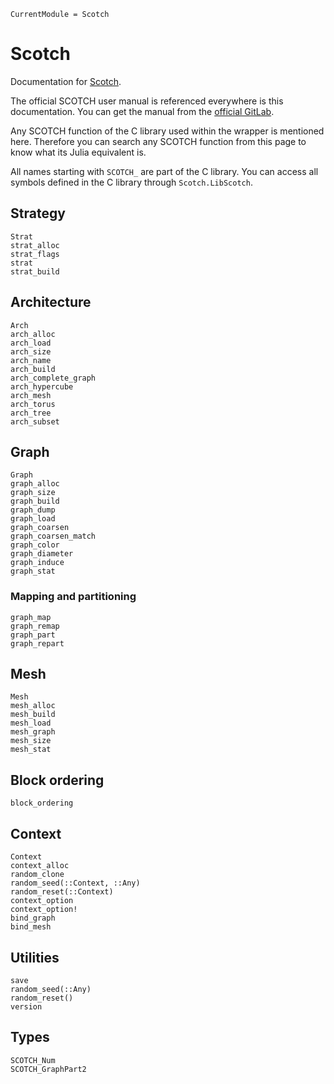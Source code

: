 ```@meta
CurrentModule = Scotch
```

# Scotch

Documentation for [Scotch](https://github.com/Keluaa/Scotch.jl).

The official SCOTCH user manual is referenced everywhere is this documentation.
You can get the manual from the [official GitLab](https://gitlab.inria.fr/scotch/scotch/tree/master/doc).

Any SCOTCH function of the C library used within the wrapper is mentioned here.
Therefore you can search any SCOTCH function from this page to know what its Julia equivalent is.

All names starting with `SCOTCH_` are part of the C library.
You can access all symbols defined in the C library through `Scotch.LibScotch`.

## Strategy

```@docs
Strat
strat_alloc
strat_flags
strat
strat_build
```

## Architecture

```@docs
Arch
arch_alloc
arch_load
arch_size
arch_name
arch_build
arch_complete_graph
arch_hypercube
arch_mesh
arch_torus
arch_tree
arch_subset
```

## Graph

```@docs
Graph
graph_alloc
graph_size
graph_build
graph_dump
graph_load
graph_coarsen
graph_coarsen_match
graph_color
graph_diameter
graph_induce
graph_stat
```

### Mapping and partitioning

```@docs
graph_map
graph_remap
graph_part
graph_repart
```

## Mesh

```@docs
Mesh
mesh_alloc
mesh_build
mesh_load
mesh_graph
mesh_size
mesh_stat
```

## Block ordering

```@docs
block_ordering
```

## Context

```@docs
Context
context_alloc
random_clone
random_seed(::Context, ::Any)
random_reset(::Context)
context_option
context_option!
bind_graph
bind_mesh
```

## Utilities

```@docs
save
random_seed(::Any)
random_reset()
version
```

## Types

```@docs
SCOTCH_Num
SCOTCH_GraphPart2
```
